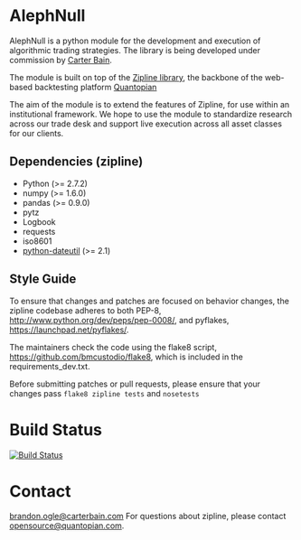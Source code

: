 AlephNull
=======
AlephNull is a python module for the development
and execution of algorithmic trading strategies.
The library is being developed under commission
by [Carter Bain](http://www.carterbain.com). 

The module is built on top of the [Zipline library](https://github.com/quantopian/zipline), 
the backbone of the web-based backtesting
platform [Quantopian](https://www.quantopian.com) 

The aim of the module is to extend the features
of Zipline, for use within an institutional framework. 
We hope to use the module to standardize research across 
our trade desk and support live execution across all 
asset classes for our clients. 

Dependencies (zipline)
------------

* Python (>= 2.7.2)
* numpy (>= 1.6.0)
* pandas (>= 0.9.0)
* pytz
* Logbook
* requests
* iso8601
* [python-dateutil](https://pypi.python.org/pypi/python-dateutil) (>= 2.1)

Style Guide
------------

To ensure that changes and patches are focused on behavior changes,
the zipline codebase adheres to both PEP-8,
<http://www.python.org/dev/peps/pep-0008/>, and pyflakes,
<https://launchpad.net/pyflakes/>.

The maintainers check the code using the flake8 script,
<https://github.com/bmcustodio/flake8>, which is included in the
requirements_dev.txt.

Before submitting patches or pull requests, please ensure that your
changes pass ```flake8 zipline tests``` and ```nosetests```

Build Status
============

[![Build Status](https://travis-ci.org/quantopian/zipline.png)](https://travis-ci.org/quantopian/zipline)

Contact
=======
brandon.ogle@carterbain.com
For questions about zipline, please contact <opensource@quantopian.com>.
